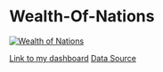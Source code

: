 # Wealth-Of-Nations

<div class='tableauPlaceholder' id='viz1696530143172' style='position: relative'><noscript><a href='#'><img alt='Wealth of Nations         ' src='https:&#47;&#47;public.tableau.com&#47;static&#47;images&#47;We&#47;WealthofNations_16923418353250&#47;Wealth_of_Nations&#47;1_rss.png' style='border: none' /></a></noscript><object class='tableauViz'  style='display:none;'><param name='host_url' value='https%3A%2F%2Fpublic.tableau.com%2F' /> <param name='embed_code_version' value='3' /> <param name='site_root' value='' /><param name='name' value='WealthofNations_16923418353250&#47;Wealth_of_Nations' /><param name='tabs' value='no' /><param name='toolbar' value='yes' /><param name='static_image' value='https:&#47;&#47;public.tableau.com&#47;static&#47;images&#47;We&#47;WealthofNations_16923418353250&#47;Wealth_of_Nations&#47;1.png' /> <param name='animate_transition' value='yes' /><param name='display_static_image' value='yes' /><param name='display_spinner' value='yes' /><param name='display_overlay' value='yes' /><param name='display_count' value='yes' /><param name='language' value='en-GB' /></object></div>               



[Link to my dashboard](https://public.tableau.com/views/WealthofNations_16923418353250/Wealth_of_Nations?:language=en-GB&:display_count=n&:origin=viz_share_link)
[Data Source](https://justit831.sharepoint.com/:x:/s/DataAnalyticsProgramme-NewStandards/EVK1dsCfWvZMpvJzG9QaQk8B1nxx7hYR0KtGfbzJauf94g?e=CR1LFE![image](https://github.com/LouellaQG/Wealth-Of-Nations/assets/147053667/86c0af42-6a16-4d70-894f-f443d1197831)
)

